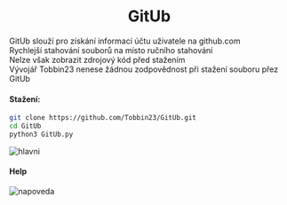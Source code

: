 <h1 align="center"> GitUb</h1>

 <p>GitUb slouží pro získání informací účtu uživatele na github.com<br>
  Rychlejší stahování souborů na místo ručního stahování<br>
  Nelze však zobrazit zdrojový kód před stažením<br>
  Vývojář Tobbin23 nenese žádnou zodpovědnost při stažení souboru přez GitUb</br></p>

#### Stažení:
```bash
git clone https://github.com/Tobbin23/GitUb.git
cd GitUb
python3 GitUb.py
```
![hlavni](https://user-images.githubusercontent.com/67708830/163552521-50d5ab50-459b-4e73-b3d1-48aba434e1f5.png)

<h4> Help </h4>

![napoveda](https://user-images.githubusercontent.com/67708830/163555712-82bf35e7-f967-42ef-a059-00893a376410.png)
